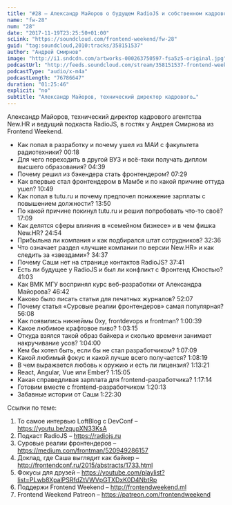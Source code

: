 ```yaml
---
title: "#28 – Александр Майоров о будущем RadioJS и собственном кадровом агентстве"
name: "fw-28"
num: "28"
date: "2017-11-19T23:25:50+01:00"
scLink: "https://soundcloud.com/frontend-weekend/fw-28"
guid: "tag:soundcloud,2010:tracks/358151537"
author: "Андрей Смирнов"
image: "http://i1.sndcdn.com/artworks-000263750597-fsa5z5-original.jpg"
podcastUrl: "http://feeds.soundcloud.com/stream/358151537-frontend-weekend-fw-28.m4a"
podcastType: "audio/x-m4a"
podcastLength: "76786647"
duration: "01:25:46"
explicit: "no"
subtitle: "Александр Майоров, технический директор кадрового…"
---
```

Александр Майоров, технический директор кадрового агентства New.HR и ведущий подкаста RadioJS, в гостях у Андрея Смирнова из Frontend Weekend.

- Как попал в разработку и почему ушел из МАИ с факультета радиотехники? 00:18
- Для чего переходить в другой ВУЗ и всё-таки получать диплом высшего образования? 04:39
- Почему решил из бэкендера стать фронтендером? 07:29
- Как впервые стал фронтендером в Мамбе и по какой причине оттуда ушел? 10:49
- Как попал в tutu.ru и почему предпочел понижение зарплаты с повышением должности? 13:50
- По какой причине покинул tutu.ru и решил попробовать что-то своё? 17:09
- Как делятся сферы влияния в «семейном бизнесе» и в чем фишка New.HR? 24:54
- Прибыльна ли компания и как подбирался штат сотрудников? 32:36
- Что означает раздел «лучшие компании по версии New.HR» и как следить за «звездами»? 34:37
- Почему Саши нет на странице контактов RadioJS? 37:41
- Есть ли будущее у RadioJS и был ли конфликт с Фронтенд Юностью? 41:03
- Как ВМК МГУ воспринял курс веб-разработки от Александра Майорова? 46:42
- Каково было писать статьи для печатных журналов? 52:07
- Почему статья «Суровые реалии фронтендеров» самая популярная? 56:08
- Как появились никнеймы 0xy, frontdevops и frontman? 1:00:39
- Какое любимое крафтовое пиво? 1:03:15
- Откуда взялся такой образ байкера и сколько времени занимает накручивание усов? 1:04:00
- Кем бы хотел быть, если бы не стал разработчиком? 1:07:09
- Какой любимый фокус и какой лучше всего получается? 1:08:19
- В чем выражается любовь к оружию и есть ли лицензия? 1:13:21
- React, Angular, Vue или Ember? 1:15:05
- Какая справедливая зарплата для frontend-разработчика? 1:17:14
- Готовим вместе с frontend-разработчиком 1:20:13
- Забавные истории от Саши 1:22:30

Ссылки по теме:
1) То самое интервью LoftBlog с DevConf – https://youtu.be/zqupXN33KsA
2) Подкаст RadioJS – https://radiojs.ru
3) Суровые реалии фронтендеров – https://medium.com/frontman/520949286157
4) Доклад, где Саша выглядит как байкер – http://frontendconf.ru/2015/abstracts/1733.html
5) Фокусы для друзей – https://youtube.com/playlist?list=PLwb8XpalPSRfdZtVWVpGTXDxK0D4NbtRp
6) Поддержи Frontend Weekend – http://frontendweekend.ml
7) Frontend Weekend Patreon – https://patreon.com/frontendweekend